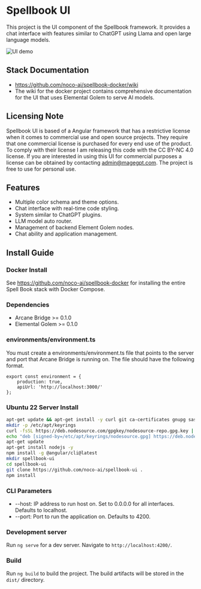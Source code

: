 # Spellbook UI

This project is the UI component of the Spellbook framework. It provides a chat interface with features similar to ChatGPT using Llama and
open large language models.

![UI demo](https://github.com/noco-ai/spellbook-docker/blob/master/ui-demo.gif)

## Stack Documentation

- https://github.com/noco-ai/spellbook-docker/wiki
- The wiki for the docker project contains comprehensive documentation for the UI that uses Elemental Golem to serve AI models.

## Licensing Note

Spellbook UI is based of a Angular framework that has a restrictive license when it comes to commercial use and open source projects. They
require that one commercial license is purchased for every end use of the product. To comply with their license I am releasing this code with the CC BY-NC 4.0 license.
If you are interested in using this UI for commercial purposes a license can be obtained by contacting admin@magegpt.com. The project is free to use for personal use.

## Features

- Multiple color schema and theme options.
- Chat interface with real-time code styling.
- System similar to ChatGPT plugins.
- LLM model auto router.
- Management of backend Element Golem nodes.
- Chat ability and application management.

## Install Guide

### Docker Install

See https://github.com/noco-ai/spellbook-docker for installing the entire Spell Book stack with Docker Compose.

### Dependencies

- Arcane Bridge >= 0.1.0
- Elemental Golem >= 0.1.0

### environments/environment.ts

You must create a environments/environment.ts file that points to the server and port that Arcane Bridge is running on. The file should have the following format.

```
export const environment = {
    production: true,
    apiUrl: 'http://localhost:3000/'
};
```

### Ubuntu 22 Server Install

```bash
apt-get update && apt-get install -y curl git ca-certificates gnupg sass
mkdir -p /etc/apt/keyrings
curl -fsSL https://deb.nodesource.com/gpgkey/nodesource-repo.gpg.key | gpg --dearmor -o /etc/apt/keyrings/nodesource.gpg
echo "deb [signed-by=/etc/apt/keyrings/nodesource.gpg] https://deb.nodesource.com/node_18.x nodistro main" | tee /etc/apt/sources.list.d/nodesource.list
apt-get update
apt-get install nodejs -y
npm install -g @angular/cli@latest
mkdir spellbook-ui
cd spellbook-ui
git clone https://github.com/noco-ai/spellbook-ui .
npm install
```

### CLI Parameters

- --host: IP address to run host on. Set to 0.0.0.0 for all interfaces. Defaults to localhost.
- --port: Port to run the application on. Defaults to 4200.

### Development server

Run `ng serve` for a dev server. Navigate to `http://localhost:4200/`.

### Build

Run `ng build` to build the project. The build artifacts will be stored in the `dist/` directory.
